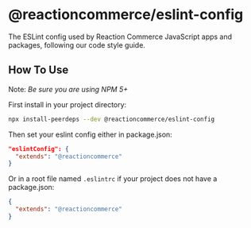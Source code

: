 # @reactioncommerce/eslint-config

The ESLint config used by Reaction Commerce JavaScript apps and packages, following our code style guide.

## How To Use

Note: _Be sure you are using NPM 5+_

First install in your project directory:

```bash
npx install-peerdeps --dev @reactioncommerce/eslint-config
```

Then set your eslint config either in package.json:

```json
"eslintConfig": {
  "extends": "@reactioncommerce"
}
```

Or in a root file named `.eslintrc` if your project does not have a package.json:

```json
{
  "extends": "@reactioncommerce"
}
```
